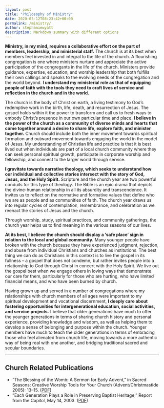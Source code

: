```yaml
---
layout: post
title: "Philosophy of Ministry"
date: 2020-05-12T08:23:42+00:00
permalink: /ministry/
author: stephaniewyatt
description: Markdown summary with different options
---
```

**Ministry, in my mind, requires a collaborative effort on the part of members, leadership, and ministerial staff.** The church is at its best when members feel invested in and integral to the life of the church. A flourishing congregation is one where ministers nurture and appreciate the active participation of the congregants in the life of the church. Ministers provide guidance, expertise, education, and worship leadership that both fulfills their own callings and speaks to the evolving needs of the congregation and the world beyond. **I understand my ministerial role as that of equipping people of faith with the tools they need to craft lives of service and reflection in the church and in the world.**
<!--more-->

The church is the body of Christ on earth, a living testimony to God’s redemptive work in the birth, life, death, and resurrection of Jesus. The gospel holds within it the power to transform and call us to fresh ways to embody Christ’s presence in our own particular time and place. **I believe in the power of the church as a community of diverse minds and hearts that come together around a desire to share life, explore faith, and minister together.** Church should include both the inner movement towards spiritual formation and outward movement towards engaging the world in the model of Jesus. My understanding of Christian life and practice is that it is best lived out when individuals are part of a local church community where they can seek personal spiritual growth, participate in corporate worship and fellowship, and connect to the larger world through service.

**I gravitate towards narrative theology, which seeks to understand how our individual and collective stories intersect with the story of God, Jesus, and the Holy Spirit.** Scripture and the church year are two powerful conduits for this type of theology. The Bible is an epic drama that depicts the divine-human relationship in all its absurdity and transcendence. It invites us to reflect on the normative and formative values that define who we are as people and as communities of faith. The church year draws us into regular cycles of contemplation, remembrance, and celebration as we reenact the stories of Jesus and the church.

Through worship, study, spiritual practices, and community gatherings, the church year helps us to find meaning in the various seasons of our lives.

**At its best, I believe the church should display a ‘safe place’ sign in relation to the local and global community.** Many younger people have broken with the church because they have experienced judgment, rejection, and abuse from individual Christians and churches as institutions. The best thing we can do as Christians in this context is to live the gospel in its fullness – a gospel that does not condemn, but rather invites people into a relationship to God through Christ in concert with the Holy Spirit. We live out the gospel best when we engage others in loving ways that demonstrate our care for them, particularly for those who are hurting, who have limited financial means, and who have been burned by church.

Having grown up and served in a number of congregations where my relationships with church members of all ages were important to my spiritual development and vocational discernment, **I deeply care about fostering opportunities for intergenerational education, social activities, and service projects.** I believe that older generations have much to offer the younger generations in terms of sharing church history and personal experience, providing knowledge and wisdom, as well as helping them to develop a sense of belonging and purpose within the church. Younger members have much to teach the older generations in terms of embracing those who feel alienated from church life, moving towards a more authentic way of being real with one another, and bridging traditional sacred and secular boundaries.


* * *

## Church Related Publications

*   “The Blessing of the Womb: A Sermon for Early Advent,” in Sacred Seasons: Creative Worship Tools for Your Church (Advent/Christmastide 2005): 13–15\. ([PDF](/documents//Wyatt-Advent05-Manger.pdf))
*   “Each Generation Plays a Role in Preserving Baptist Heritage,” Report from the Capitol, May 14, 2003\. ([PDF](http://stephaniewyatt.net/documents/Wyatt_Each_generation_plays_a_role_in-preserving_Baptist_heritage.pdf))
